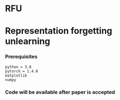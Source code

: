 # RFU

# Representation forgetting unlearning

### Prerequisites

```
python = 3.8
pytorch = 1.4.0
matplotlib
numpy
```

### Code will be available after paper is accepted